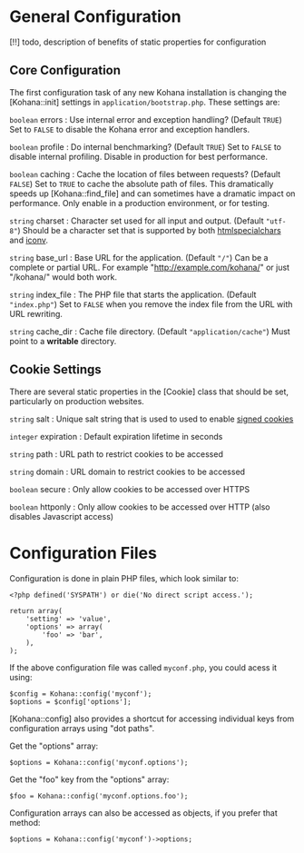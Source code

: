 # General Configuration

[!!] todo, description of benefits of static properties for configuration

## Core Configuration

The first configuration task of any new Kohana installation is changing the [Kohana::init] settings in `application/bootstrap.php`. These settings are:

`boolean` errors
:   Use internal error and exception handling? (Default `TRUE`) Set to `FALSE` to disable the Kohana
    error and exception handlers.

`boolean` profile
:   Do internal benchmarking? (Default `TRUE`) Set to `FALSE` to disable internal profiling.
    Disable in production for best performance.

`boolean` caching
:   Cache the location of files between requests? (Default `FALSE`) Set to `TRUE` to cache the
    absolute path of files. This dramatically speeds up [Kohana::find_file] and can sometimes
    have a dramatic impact on performance. Only enable in a production environment, or for testing.

`string` charset
:   Character set used for all input and output. (Default `"utf-8"`) Should be a character set that is supported by both [htmlspecialchars](http://php.net/htmlspecialchars) and [iconv](http://php.net/iconv).

`string` base_url
:   Base URL for the application. (Default `"/"`) Can be a complete or partial URL. For example "http://example.com/kohana/" or just "/kohana/" would both work.

`string` index_file
:   The PHP file that starts the application. (Default `"index.php"`) Set to `FALSE` when you remove the index file from the URL with URL rewriting.

`string` cache_dir
:   Cache file directory. (Default `"application/cache"`) Must point to a **writable** directory.

## Cookie Settings

There are several static properties in the [Cookie] class that should be set, particularly on production websites.

`string` salt
:   Unique salt string that is used to used to enable [signed cookies](security.cookies)

`integer` expiration
:   Default expiration lifetime in seconds

`string` path
:   URL path to restrict cookies to be accessed

`string` domain
:   URL domain to restrict cookies to be accessed

`boolean` secure
:   Only allow cookies to be accessed over HTTPS

`boolean` httponly
:   Only allow cookies to be accessed over HTTP (also disables Javascript access)

# Configuration Files

Configuration is done in plain PHP files, which look similar to:

~~~
<?php defined('SYSPATH') or die('No direct script access.');

return array(
    'setting' => 'value',
    'options' => array(
        'foo' => 'bar',
    ),
);
~~~

If the above configuration file was called `myconf.php`, you could acess it using:

~~~
$config = Kohana::config('myconf');
$options = $config['options'];
~~~

[Kohana::config] also provides a shortcut for accessing individual keys from configuration arrays using "dot paths".

Get the "options" array:

~~~
$options = Kohana::config('myconf.options');
~~~

Get the "foo" key from the "options" array:

~~~
$foo = Kohana::config('myconf.options.foo');
~~~

Configuration arrays can also be accessed as objects, if you prefer that method:

~~~
$options = Kohana::config('myconf')->options;
~~~

